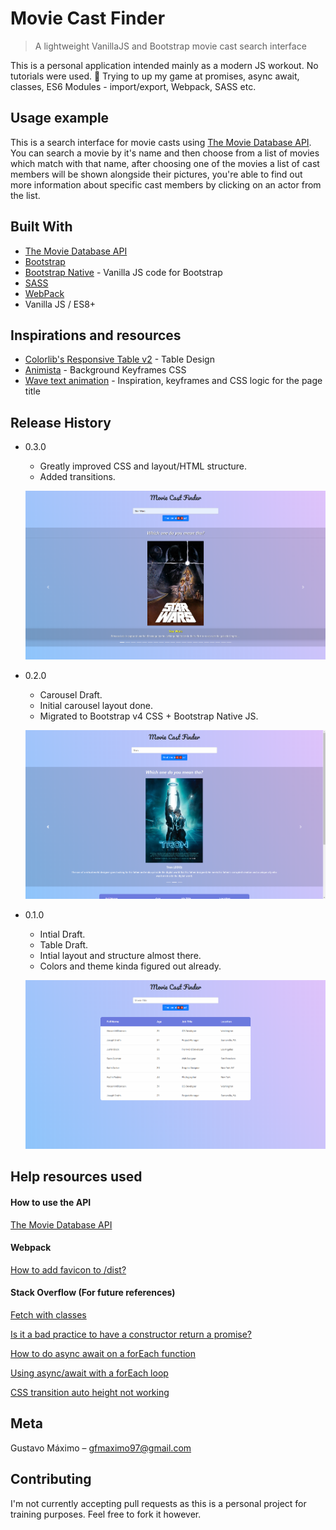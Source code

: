 # Movie Cast Finder
> A lightweight VanillaJS and Bootstrap movie cast search interface

This is a personal application intended mainly as a modern JS workout. No tutorials were used. 💯 Trying to up my game at promises, async await, classes, ES6 Modules - import/export, Webpack, SASS etc.

## Usage example

This is a search interface for movie casts using [The Movie Database API](https://www.themoviedb.org/).
You can search a movie by it's name and then choose from a list of movies which match with that name, after choosing one of the movies a list of cast members will be shown alongside their pictures, you're able to find out more information about specific cast members by clicking on an actor from the list.

<!-- !!!! Reminder to include their social medias on their info as well !!!! -->
<!-- !!!! Reminder on table hover to open the line up and render the actor's photo !!!!  -->

<!-- _For more examples and usage, please refer to the [Docs][docs]._ - soon -->

## Built With

* [The Movie Database API](https://www.themoviedb.org/)
* [Bootstrap](https://getbootstrap.com/)
* [Bootstrap Native](https://github.com/thednp/bootstrap.native) - Vanilla JS code for Bootstrap
* [SASS](https://sass-lang.com/)
* [WebPack](https://www.npmjs.com/package/webpack)
* Vanilla JS / ES8+

## Inspirations and resources

* [Colorlib's Responsive Table v2](https://colorlib.com/wp/template/responsive-table-v2/) - Table Design
* [Animista](http://animista.net/play/background/bg-pan/bg-pan-left) - Background Keyframes CSS
* [Wave text animation](https://codepen.io/molefrog/pen/ieJbo) - Inspiration, keyframes and CSS logic for the page title

## Release History

* 0.3.0
    * Greatly improved CSS and layout/HTML structure.
    * Added transitions.
  
    ![](public/readme_demo_3.png)

* 0.2.0
    * Carousel Draft.
    * Initial carousel layout done.
    * Migrated to Bootstrap v4 CSS + Bootstrap Native JS.
  
    ![](public/readme_demo_2.png)

* 0.1.0
    * Intial Draft.
    * Table Draft.
    * Intial layout and structure almost there.
    * Colors and theme kinda figured out already.
  
    ![](public/readme_demo_1.png)

## Help resources used

#### How to use the API
[The Movie Database API](https://developers.themoviedb.org/3/getting-started/introduction)

#### Webpack

[How to add favicon to /dist?](https://github.com/coryhouse/react-slingshot/issues/128)

#### Stack Overflow (For future references)
[Fetch with classes](https://stackoverflow.com/a/39395072/10088643)

[Is it a bad practice to have a constructor return a promise?](https://stackoverflow.com/questions/24398699/is-it-bad-practice-to-have-a-constructor-function-return-a-promise)

[How to do async await on a forEach function](https://stackoverflow.com/questions/50328143/how-to-do-async-await-on-a-foreach-function)

[Using async/await with a forEach loop](https://stackoverflow.com/questions/37576685/using-async-await-with-a-foreach-loop)

[CSS transition auto height not working](https://stackoverflow.com/a/17260384/10088643)

## Meta

Gustavo Máximo – gfmaximo97@gmail.com

<!-- Distributed under the XYZ license. See ``LICENSE`` for more information.

[https://github.com/yourname/github-link](https://github.com/dbader/) - soon -->

## Contributing

I'm not currently accepting pull requests as this is a personal project for training purposes.
Feel free to fork it however.

<!-- 1. Fork it (<https://github.com/GoldenMaximo/movie-cast-finder/fork>)
2. Create your feature branch (`git checkout -b feature/fooBar`)
3. Commit your changes (`git commit -am 'Add some fooBar'`)
4. Push to the branch (`git push origin feature/fooBar`)
5. Create a new Pull Request -->

<!-- Markdown link & img dfn's - soon -->
<!-- [npm-image]: https://img.shields.io/npm/v/datadog-metrics.svg?style=flat-square
[npm-url]: https://npmjs.org/package/datadog-metrics
[npm-downloads]: https://img.shields.io/npm/dm/datadog-metrics.svg?style=flat-square
[travis-image]: https://img.shields.io/travis/dbader/node-datadog-metrics/master.svg?style=flat-square
[travis-url]: https://travis-ci.org/dbader/node-datadog-metrics
[wiki]: https://github.com/yourname/yourproject/wiki - soon -->
